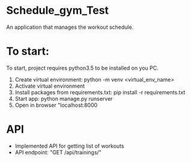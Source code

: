 # Schedule_gym_Test
An application that manages the workout schedule.

# To start:
 To start, project requires python3.5 to be installed on you PC.
 1. Create virtual environment: python -m venv <virtual_env_name>
 2. Activate virtual environment
 3. Install packages from requirements.txt: pip install -r requirements.txt
 4. Start app: python manage.py runserver
 5. Open in browser "localhost:8000

# API
+ Implemented API for getting list of workouts
+ API endpoint:
  "GET /api/trainings/"